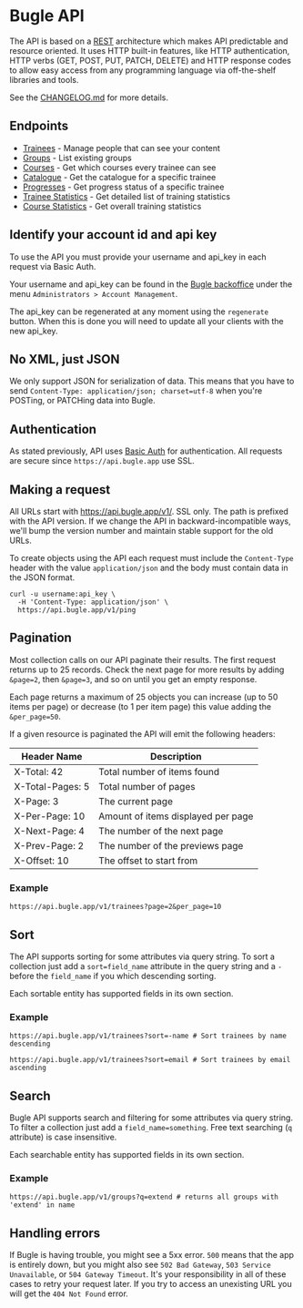 # Bugle API

The API is based on a [REST](https://en.wikipedia.org/wiki/Representational_state_transfer) architecture which makes API predictable and resource oriented. It uses HTTP built-in features, like HTTP authentication, HTTP verbs (GET, POST, PUT, PATCH, DELETE) and HTTP response codes to allow easy access from any programming language via off-the-shelf libraries and tools.

See the [CHANGELOG.md](CHANGELOG.md) for more details.

## Endpoints

* [Trainees](v1/trainees.md) - Manage people that can see your content
* [Groups](v1/groups.md) - List existing groups
* [Courses](v1/courses.md) - Get which courses every trainee can see
* [Catalogue](v1/catalogue.md) - Get the catalogue for a specific trainee
* [Progresses](v1/progresses.md) - Get progress status of a specific trainee
* [Trainee Statistics](v1/user_statistics.md) - Get detailed list of training statistics
* [Course Statistics](v1/course_statistics.md) - Get overall training statistics

## Identify your account id and api key

To use the API you must provide your username and api_key in each request via Basic Auth.

Your username and api_key can be found in the [Bugle backoffice](https://backoffice.bugle.app) under the menu `Administrators > Account Management`.

The api_key can be regenerated at any moment using the `regenerate` button. When this is done you will need to update all your clients with the new api_key.

## No XML, just JSON

We only support JSON for serialization of data. This means that you have to send `Content-Type: application/json; charset=utf-8` when you're POSTing, or PATCHing data into Bugle.

## Authentication
As stated previously, API uses [Basic Auth](https://en.wikipedia.org/wiki/Basic_access_authentication) for authentication. All requests are secure since `https://api.bugle.app` use SSL.

## Making a request

All URLs start with https://api.bugle.app/v1/. SSL only. The path is prefixed with the API version. If we change the API in backward-incompatible ways, we'll bump the version number and maintain stable support for the old URLs.

To create objects using the API each request must include the `Content-Type` header with the value `application/json` and the body must contain data in the JSON format.

```shell
curl -u username:api_key \
  -H 'Content-Type: application/json' \
  https://api.bugle.app/v1/ping
```

## Pagination

Most collection calls on our API paginate their results. The first request returns up to 25 records. Check the next page for more results by adding `&page=2`, then `&page=3`, and so on until you get an empty response.

Each page returns a maximum of 25 objects you can increase (up to 50 items per page) or decrease (to 1 per item page) this value adding the `&per_page=50`.

If a given resource is paginated the API will emit the following headers:

|  Header Name  |  Description  |
|---------------|---------------|
| X-Total: 42 | Total number of items found
| X-Total-Pages: 5 | Total number of pages
| X-Page: 3 | The current page
| X-Per-Page: 10 | Amount of items displayed per page
| X-Next-Page: 4 | The number of the next page
| X-Prev-Page: 2 | The number of the previews page
| X-Offset: 10 | The offset to start from

### Example

```shell
https://api.bugle.app/v1/trainees?page=2&per_page=10
```

## Sort

The API supports sorting for some attributes via query string. To sort a collection just add a `sort=field_name` attribute in the query string and a `-` before the `field_name` if you which descending sorting.

Each sortable entity has supported fields in its own section.

### Example

```shell
https://api.bugle.app/v1/trainees?sort=-name # Sort trainees by name descending

https://api.bugle.app/v1/trainees?sort=email # Sort trainees by email ascending
```

## Search

Bugle API supports search and filtering for some attributes via query string. To filter a collection just add a `field_name=something`. Free text searching (`q` attribute) is case insensitive.

Each searchable entity has supported fields in its own section.

### Example

```shell
https://api.bugle.app/v1/groups?q=extend # returns all groups with 'extend' in name
```

## Handling errors

If Bugle is having trouble, you might see a 5xx error. `500` means that the app is entirely down, but you might also see `502 Bad Gateway`, `503 Service Unavailable`, or `504 Gateway Timeout`. It's your responsibility in all of these cases to retry your request later. If you try to access an unexisting URL you will get the `404 Not Found` error.
